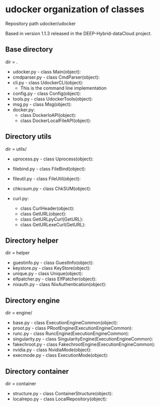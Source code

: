 # udocker organization of classes

Repository path udocker/udocker

Based in version 1.1.3 released in the DEEP-Hybrid-dataCloud project.

## Base directory

dir = .

* udocker.py - class Main(object):
* cmdparser.py - class CmdParser(object):
* cli.py -     class UdockerCLI(object):
  * This is the command line implementation
* config.py -  class Config(object):
* tools.py -   class UdockerTools(object):
* msg.py - class Msg(object):
* docker.py:
  * class DockerIoAPI(object):
  * class DockerLocalFileAPI(object):

## Directory utils

dir = utils/

* uprocess.py - class Uprocess(object):
* filebind.py - class FileBind(object):
* fileutil.py - class FileUtil(object):
* chkcsum.py -  class ChkSUM(object):

* curl.py:
  * class CurlHeader(object):
  * class GetURL(object):
  * class GetURLpyCurl(GetURL):
  * class GetURLexeCurl(GetURL):

## Directory helper

dir = helper

* guestinfo.py -  class GuestInfo(object):
* keystore.py -   class KeyStore(object):
* unique.py -     class Unique(object):
* elfpatcher.py - class ElfPatcher(object):
* nixauth.py -    class NixAuthentication(object):

## Directory engine

dir = engine/

* base.py -        class ExecutionEngineCommon(object):
* proot.py -       class PRootEngine(ExecutionEngineCommon):
* runc.py -        class RuncEngine(ExecutionEngineCommon):
* singularity.py - class SingularityEngine(ExecutionEngineCommon):
* fakechroot.py -  class FakechrootEngine(ExecutionEngineCommon):
* nvidia.py -      class NvidiaMode(object):
* execmode.py -    class ExecutionMode(object):

## Directory container

dir = container

* structure.py - class ContainerStructure(object):
* localrepo.py - class LocalRepository(object):
